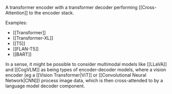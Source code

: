 A transformer encoder with a transformer decoder performing [[Cross-Attention]] to the encoder stack.

Examples:
- [[Transformer]]
- [[Transformer-XL]]
- [[T5]]
- [[FLAN-T5]]
- [[BART]]

In a sense, it might be possible to consider multimodal models like [[LLaVA]] and [[CogVLM]] as being types of encoder-decoder models, where a vision encoder (eg a [[Vision Transformer|ViT]] or [[Convolutional Neural Network|CNN]]) process image data, which is then cross-attended to by a language model decoder component.